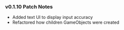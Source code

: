 ### v0.1.10 Patch Notes
* Added text UI to display input accuracy
* Refactored how children GameObjects were created
